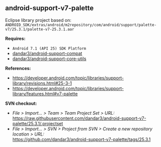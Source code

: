 ## android-support-v7-palette

Eclipse library project based on:<br/>
`ANDROID_SDK/extras/android/m2repository/com/android/support/palette-v7/25.3.1/palette-v7-25.3.1.aar`

**Requires:**
- `Android 7.1 (API 25) SDK Platform`
- [dandar3/android-support-compat](https://github.com/dandar3/android-support-compat/tree/25.3.1)
- [dandar3/android-support-core-utils](https://github.com/dandar3/android-support-core-utils/tree/25.3.1)

**References:**
- https://developer.android.com/topic/libraries/support-library/revisions.html#25-3-1
- https://developer.android.com/topic/libraries/support-library/features.html#v7-palette

**SVN checkout:**
- _File > Import... > Team > Team Project Set > URL:_<br/>
  https://raw.githubusercontent.com/dandar3/android-support-v7-palette/25.3.1/.projectset
- _File > Import... > SVN > Project from SVN > Create a new repository location > URL:_<br/> 
  https://github.com/dandar3/android-support-v7-palette/tags/25.3.1